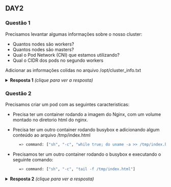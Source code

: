 ## DAY2

### Questão 1
Precisamos levantar algumas informações sobre o nosso cluster:
- Quantos nodes são workers?
- Quantos nodes são masters?
- Qual o Pod Network (CNI) que estamos utilizando?
- Qual o CIDR dos pods no segundo workers

Adicionar as informações colidas no arquivo /opt/cluster_info.txt 

<details>
  <summary><b>Resposta 1</b> <em>(clique para ver a resposta)</em></summary>

- Quantos nodes são workers?
```bash
kubectl get nodes
```

- Quantos nodes são masters?
```bash
kubectl get nodes
```

- Qual o Pod Network (CNI) que estamos utilizando?
```bash
kubectl get pods -n kube-system
```

```bash
ssh NODE
cd /etc/cni
ls -lha
```

- Qual o CIDR dos pods no segundo workers
```bash
kubectl get node -o jsonpath="{range .items[*]}{.metadata.name} {.spec.podCIDR}"
```

```bash
kubectl describe nodes seul-cool-05 | grep PodCIDR
```

- Qual é o nosso serviço de DNS para o nosso cluster?
```bash
kubectl get pods -n kube-system
```

</details>


### Questão 2
Precisamos criar um pod com as seguintes caracteristicas:

- Precisa ter um container rodando a imagem do Nginx, com um volume montado no
  diretorio html do nginx.

- Precisa ter um outro container rodando busybox e adicionando algum conteúdo
  ao arquivo /tmp/index.html

```bash
      => command: ["sh", "-c", "while true; do uname -a >> /tmp/index.html; date >> /tmp/index.html; sleep 2; done"]
```

- Precisamos ter um outro container rodando o busybox e executando o seguinte
  comando:
```bash
      => command: ["sh", "-c", "tail -f /tmp/index.html"]
```

<details>
  <summary><b>Resposta 2</b> <em>(clique para ver a resposta)</em></summary>

Criamos o arquivo pod.yaml e nele adicionamos os tres containers

```yaml
---
apiVersion: v1
kind: Pod
metadata:
  name: meu-pod
spec:
  containers:
    - name: container-1
      image: nginx
      ports:
        - containerPort: 80
      volumeMounts:
        - name: workdir
          mountPath: /usr/share/nginx/html
      resources:
        limits:
          memory: '1Gi'
          cpu: '800m'
        requests:
          memory: '700Mi'
          cpu: '400m'
    - name: container-2
      image: busybox
      command: ["sh", "-c", "while true; do uname -a >> /tmp/index.html; date >> /tmp/index.html; sleep 2; done"]
      volumeMounts:
        - name: workdir
          mountPath: /tmp/
    - name: container-3
      image: busybox
      command: ["sh", "-c", "tail -f /tmp/index.html"]
      volumeMounts:
        - name: workdir
          mountPath: /tmp/
  # These containers are run during pod initialization
  dnsPolicy: Default
  volumes:
    - name: workdir
      emptyDir: {}
```

Criando o pod
```bash
kubectl create -f pod.yaml
```

Verificando os logs par ver tudo funcionando

```bash
kubectl logs -f meu-pod container-1
kubectl logs -f meu-pod container-2
kubectl logs -f meu-pod container-3
kubectl exec -ti meu-pod -c container-1 -- bash
```
</details>


